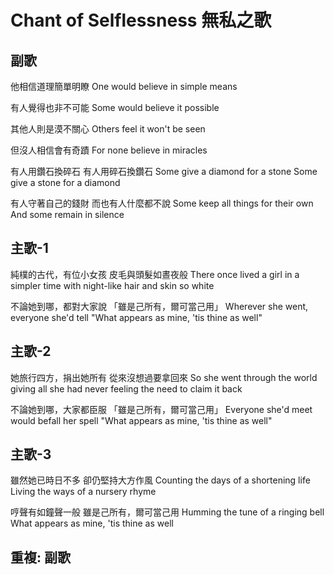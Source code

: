 # Chant of Selflessness 無私之歌

## 副歌

他相信道理簡單明瞭
One would believe in simple means

有人覺得也非不可能
Some would believe it possible

其他人則是漠不關心
Others feel it won't be seen

但沒人相信會有奇蹟
For none believe in miracles

有人用鑽石換碎石
有人用碎石換鑽石
Some give a diamond for a stone
Some give a stone for a diamond

有人守著自己的錢財
而也有人什麼都不說
Some keep all things for their own
And some remain in silence

## 主歌-1

純樸的古代，有位小女孩
皮毛與頭髮如晝夜般
There once lived a girl in a simpler time
with night-like hair and skin so white

不論她到哪，都對大家說
「雖是己所有，爾可當己用」
Wherever she went, everyone she'd tell
"What appears as mine, 'tis thine as well"

## 主歌-2

她旅行四方，捐出她所有
從來沒想過要拿回來
So she went through the world giving all she had
never feeling the need to claim it back

不論她到哪，大家都臣服
「雖是己所有，爾可當己用」
Everyone she'd meet would befall her spell
"What appears as mine, 'tis thine as well"

## 主歌-3

雖然她已時日不多
卻仍堅持大方作風
Counting the days of a shortening life
Living the ways of a nursery rhyme

哼聲有如鐘聲一般
雖是己所有，爾可當己用
Humming the tune of a ringing bell
What appears as mine, 'tis thine as well

## 重複: 副歌
